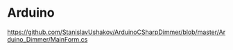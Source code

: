 # Arduino
https://github.com/StanislavUshakov/ArduinoCSharpDimmer/blob/master/Arduino_Dimmer/MainForm.cs
